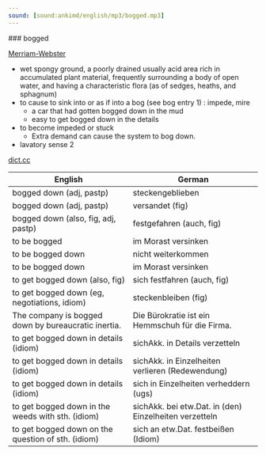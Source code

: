 ```yaml
---
sound: [sound:ankimd/english/mp3/bogged.mp3]
---
```


\### bogged

[Merriam-Webster](https://www.merriam-webster.com/dictionary/bogged)

- wet spongy ground, a poorly drained usually acid area rich in accumulated plant material, frequently surrounding a body of open water, and having a characteristic flora (as of sedges, heaths, and sphagnum)
- to cause to sink into or as if into a bog (see bog entry 1) : impede, mire
    - a car that had gotten bogged down in the mud
    - easy to get bogged down in the details
- to become impeded or stuck
    - Extra demand can cause the system to bog down.
- lavatory sense 2

[dict.cc](https://www.dict.cc/bogged)

| English        | German       |
| -------------- | ------------ |
| bogged down (adj, pastp) | steckengeblieben |
| bogged down (adj, pastp) | versandet (fig) |
| bogged down (also, fig, adj, pastp) | festgefahren (auch, fig) |
| to be bogged | im Morast versinken |
| to be bogged down | nicht weiterkommen |
| to be bogged down | im Morast versinken |
| to get bogged down (also, fig) | sich festfahren (auch, fig) |
| to get bogged down (eg, negotiations, idiom) | steckenbleiben (fig) |
| The company is bogged down by bureaucratic inertia. | Die Bürokratie ist ein Hemmschuh für die Firma. |
| to get bogged down in details (idiom) | sichAkk. in Details verzetteln |
| to get bogged down in details (idiom) | sichAkk. in Einzelheiten verlieren (Redewendung) |
| to get bogged down in details (idiom) | sich in Einzelheiten verheddern (ugs) |
| to get bogged down in the weeds with sth. (idiom) | sichAkk. bei etw.Dat. in (den) Einzelheiten verzetteln |
| to get bogged down on the question of sth. (idiom) | sich an etw.Dat. festbeißen (Idiom) |
